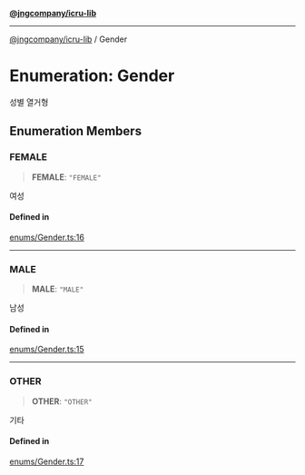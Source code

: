 [**@jngcompany/icru-lib**](../README.md)

***

[@jngcompany/icru-lib](../globals.md) / Gender

# Enumeration: Gender

성별 열거형

## Enumeration Members

### FEMALE

> **FEMALE**: `"FEMALE"`

여성

#### Defined in

[enums/Gender.ts:16](https://github.com/jngcompany/icru-lib/blob/cee5a8006a4970de6269ef7414374f6c7339529e/src/enums/Gender.ts#L16)

***

### MALE

> **MALE**: `"MALE"`

남성

#### Defined in

[enums/Gender.ts:15](https://github.com/jngcompany/icru-lib/blob/cee5a8006a4970de6269ef7414374f6c7339529e/src/enums/Gender.ts#L15)

***

### OTHER

> **OTHER**: `"OTHER"`

기타

#### Defined in

[enums/Gender.ts:17](https://github.com/jngcompany/icru-lib/blob/cee5a8006a4970de6269ef7414374f6c7339529e/src/enums/Gender.ts#L17)
